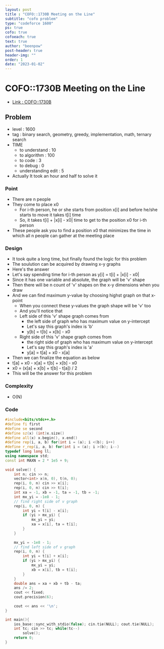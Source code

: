 ```yaml
---
layout: post
title : "COFO::1730B Meeting on the Line"
subtitle: "cofo problem"
type: "codeforce 1600"
ps: true
cofo: true
cofoeach: true
text: true
author: "beenpow"
post-header: true
header-img: ""
order: 1
date: "2023-01-02"
---
```

# COFO::1730B Meeting on the Line
- [Link : COFO::1730B](https://codeforces.com/problemset/problem/1730/B)


## Problem 

- level : 1600
- tag : binary search, geometry, greedy, implementation, math, ternary search
- TIME
  - to understand    : 10
  - to algorithm     : 100
  - to code          : 3
  - to debug         : 0
  - understanding edit : 5
- Actually It took an hour and half to solve it

### Point
- There are n people
- They come to place x0
  - For i-th person, he or she starts from position x[i] and before he/she starts to move it takes t[i] time
  - So, it takes t[i] + |x[i] - x0| time to get to the position x0 for i-th person
- These people ask you to find a position x0 that minimizes the time in which all n people can gather at the meeting place

### Design
- It took quite a long time, but finally found the logic for this problem
- The soulution can be acquired by drawing x-y graphs
- Here's the answer
- Let's say spending time for i-th person as y[i] = t[i] + |x[i] - x0|
- Since it has one variable and absolute, the graph will be 'v' shape
- Then there will be n count of 'v' shapes on the x-y dimensions when you draw
- And we can find maximum y-value by choosing highst graph on that x-point
  - When you connect these y-values the graph shape will be 'v' too
  - And you'll notice that 
  - Left side of this 'v' shape graph comes from
    - the left side of graph who has maximum value on y-intercept
    - Let's say this graph's index is 'b'
    - y[b] = t[b] + x[b] - x0
  - Right side of this 'v' shape graph comes from
	- the right side of graph who has maximum value on y-intercept
    - Let's say this graph's index is 'a'
    - y[a] = t[a] + x0 - x[a]
- Then we can finalize the equation as below
- t[a] + x0 - x[a] = t[b] + x[b] - x0
- x0 = (x[a] + x[b] + t[b] - t[a]) / 2
- This will be the answer for this problem

### Complexity
- O(N)

### Code

```cpp
#include<bits/stdc++.h>
#define fi first
#define se second
#define sz(x) (int)x.size()
#define all(x) x.begin(), x.end()
#define rep(i, a, b) for(int i = (a); i <(b); i++)
#define r_rep(i, a, b) for(int i = (a); i >(b); i--)
typedef long long ll;
using namespace std;
const int MAXN = 2 * 1e5 + 9;
 
void solve() {
    int n; cin >> n;
    vector<int> x(n, 0), t(n, 0);
    rep(i, 0, n) cin >> x[i];
    rep(i, 0, n) cin >> t[i];
    int xa = -1, xb = -1, ta = -1, tb = -1;
    int mx_yi = -1e8 - 1;
    // find right side of v graph
    rep(i, 0, n) {
        int yi = t[i] - x[i];
        if (yi > mx_yi) {
            mx_yi = yi;
            xa = x[i], ta = t[i];
        }
    }
    
    mx_yi = -1e8 - 1;
    // find left side of v graph
    rep(i, 0, n) {
        int yi = t[i] + x[i];
        if (yi > mx_yi) {
            mx_yi = yi;
            xb = x[i], tb = t[i];
        }
    }
    double ans = xa + xb + tb - ta;
    ans /= 2;
    cout << fixed;
    cout.precision(6);
    
    cout << ans << '\n';
}

int main(){
    ios_base::sync_with_stdio(false); cin.tie(NULL); cout.tie(NULL);
    int tc; cin >> tc; while(tc--)
        solve();
    return 0;
}
```
